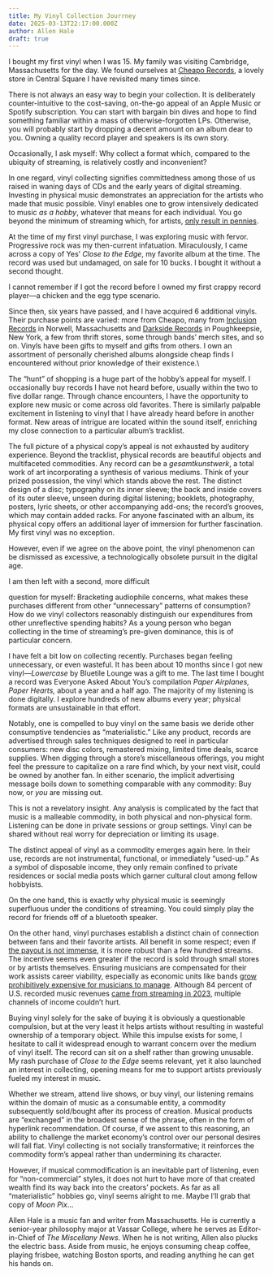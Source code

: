 ```yaml
---
title: My Vinyl Collection Jourrney
date: 2025-03-13T22:17:00.000Z
author: Allen Hale
draft: true
---
```



I bought my first vinyl when I was 15. My family was visiting Cambridge, Massachusetts for the day. We found ourselves at [Cheapo Records](http://cheaporecords.com/index.php), a lovely store in Central Square I have revisited many times since. 

There is not always an easy way to begin your collection. It is deliberately counter-intuitive to the cost-saving, on-the-go appeal of an Apple Music or Spotify subscription. You can start with bargain bin dives and hope to find something familiar within a mass of otherwise-forgotten LPs. Otherwise, you will probably start by dropping a decent amount on an album dear to you. Owning a quality record player and speakers is its own story.

Occasionally, I ask myself: Why collect a format which, compared to the ubiquity of streaming, is relatively costly and inconvenient? 

In one regard, vinyl collecting signifies committedness among those of us raised in waning days of CDs and the early years of digital streaming. Investing in physical music demonstrates an appreciation for the artists who made that music possible. Vinyl enables one to grow intensively dedicated to music *as a hobby*, whatever that means for each individual. You go beyond the minimum of streaming which, for artists, [only result in pennies](https://www.digitalmusicnews.com/2024/12/23/billionaire-daniel-ek-shuts-down-spotify-unwrapped-calculator/).



At the time of my first vinyl purchase, I was exploring music with fervor. Progressive rock was my then-current infatuation. Miraculously, I came across a copy of Yes’ *Close to the Edge*, my favorite album at the time. The record was used but undamaged, on sale for 10 bucks. I bought it without a second thought. 

I cannot remember if I got the record before I owned my first crappy record player—a chicken and the egg type scenario. 

Since then, six years have passed, and I have acquired 6 additional vinyls. Their purchase points are varied: more from Cheapo, many from [Inclusion Records](https://inclusionrecords.com/) in Norwell, Massachusetts and [Darkside Records](https://shop.darksiderecords.com/) in Poughkeepsie, New York, a few from thrift stores, some through bands’ merch sites, and so on. Vinyls have been gifts to myself and gifts from others. I own an assortment of personally cherished albums alongside cheap finds I encountered without prior knowledge of their existence.\

The “hunt” of shopping is a huge part of the hobby’s appeal for myself. I occasionally buy records I have not heard before, usually within the two to five dollar range. Through chance encounters, I have the opportunity to explore new music or come across old favorites. There is similarly palpable excitement in listening to vinyl that I have already heard before in another format. New areas of intrigue are located within the sound itself, enriching my close connection to a particular album’s tracklist. 

The full picture of a physical copy’s appeal is not exhausted by auditory experience. Beyond the tracklist, physical records are beautiful objects and multifaceted commodities. Any record can be a *gesamtkunstwerk*, a total work of art incorporating a synthesis of various mediums. Think of your prized possession, the vinyl which stands above the rest. The distinct design of a disc; typography on its inner sleeve; the back and inside covers of its outer sleeve, unseen during digital listening; booklets, photography, posters, lyric sheets, or other accompanying add-ons; the record’s grooves, which may contain added racks. For anyone fascinated with an album, its physical copy offers an additional layer of immersion for further fascination. My first vinyl was no exception.

However, even if we agree on the above point, the vinyl phenomenon can be dismissed as excessive, a technologically obsolete pursuit in the digital age. 

I am then left with a second, more difficult 

question for myself: Bracketing audiophile concerns, what makes these purchases different from other “unnecessary” patterns of consumption? How do we vinyl collectors reasonably distinguish our expenditures from other unreflective spending habits? As a young person who began collecting in the time of streaming’s pre-given dominance, this is of particular concern. 

I have felt a bit low on collecting recently. Purchases began feeling unnecessary, or even wasteful. It has been about 10 months since I got new vinyl—*Lowercase* by Bluetile Lounge was a gift to me. The last time I bought a record was Everyone Asked About You’s compilation *Paper Airplanes, Paper Hearts,* about a year and a half ago. The majority of my listening is done digitally. I explore hundreds of new albums every year; physical formats are unsustainable in that effort. 

Notably, one is compelled to buy vinyl on the same basis we deride other consumptive tendencies as “materialistic.” Like any product, records are advertised through sales techniques designed to reel in particular consumers: new disc colors, remastered mixing, limited time deals, scarce supplies. When digging through a store’s miscellaneous offerings, you might feel the pressure to capitalize on a rare find which, by your next visit, could be owned by another fan. In either scenario, the implicit advertising message boils down to something comparable with any commodity: Buy now, or *you* are missing out.

This is not a revelatory insight. Any analysis is complicated by the fact that music is a malleable commodity, in both physical and non-physical form. Listening can be done in private sessions or group settings. Vinyl can be shared without real worry for depreciation or limiting its usage. 

The distinct appeal of vinyl as a commodity emerges again here. In their use, records are not instrumental, functional, or immediately “used-up.” As a symbol of disposable income, they only remain confined to private residences or social media posts which garner cultural clout among fellow hobbyists.

On the one hand, this is exactly why physical music is seemingly superfluous under the conditions of streaming. You could simply play the record for friends off of a bluetooth speaker.

On the other hand, vinyl purchases establish a distinct chain of connection between fans and their favorite artists. All benefit in some respect; even if [the payout is not immense](https://www.headphonesty.com/2024/12/vinyl-record-gives-artists-three-dollars-sale/), it is more robust than a few hundred streams. The incentive seems even greater if the record is sold through small stores or by artists themselves. Ensuring musicians are compensated for their work assists career viability, especially as economic units like bands [grow prohibitively expensive for musicians to manage](https://www.newyorker.com/magazine/2024/10/28/band-people-franz-nicolay-book-review). Although 84 percent of U.S. recorded music revenues [came from streaming in 2023](https://www.riaa.com/wp-content/uploads/2024/03/2023-Year-End-Revenue-Statistics.pdf), multiple channels of income couldn’t hurt.

Buying vinyl solely for the sake of buying it is obviously a questionable compulsion, but at the very least it helps artists without resulting in wasteful ownership of a temporary object. While this impulse exists for some, I hesitate to call it widespread enough to warrant concern over the medium of vinyl itself. The record can sit on a shelf rather than growing unusable. My rash purchase of *Close to the Edge* seems relevant, yet it also launched an interest in collecting, opening means for me to support artists previously fueled my interest in music.

Whether we stream, attend live shows, or buy vinyl, our listening remains within the domain of music as a consumable entity, a commodity subsequently sold/bought after its process of creation. Musical products are “exchanged” in the broadest sense of the phrase, often in the form of hyperlink recommendation. Of course, if we assent to this reasoning, an ability to challenge the market economy’s control over our personal desires will fall flat. Vinyl collecting is not socially transformative; it reinforces the commodity form’s appeal rather than undermining its character. 

However, if musical commodification is an inevitable part of listening, even for “non-commercial” styles, it does not hurt to have more of that created wealth find its way back into the creators’ pockets. As far as all “materialistic” hobbies go, vinyl seems alright to me. Maybe I’ll grab that copy of *Moon Pix*…




Allen Hale is a music fan and writer from Massachusetts. He is currently a senior-year philosophy major at Vassar College, where he serves as Editor-in-Chief of *The Miscellany News*. When he is not writing, Allen also plucks the electric bass. Aside from music, he enjoys consuming cheap coffee, playing frisbee, watching Boston sports, and reading anything he can get his hands on.
